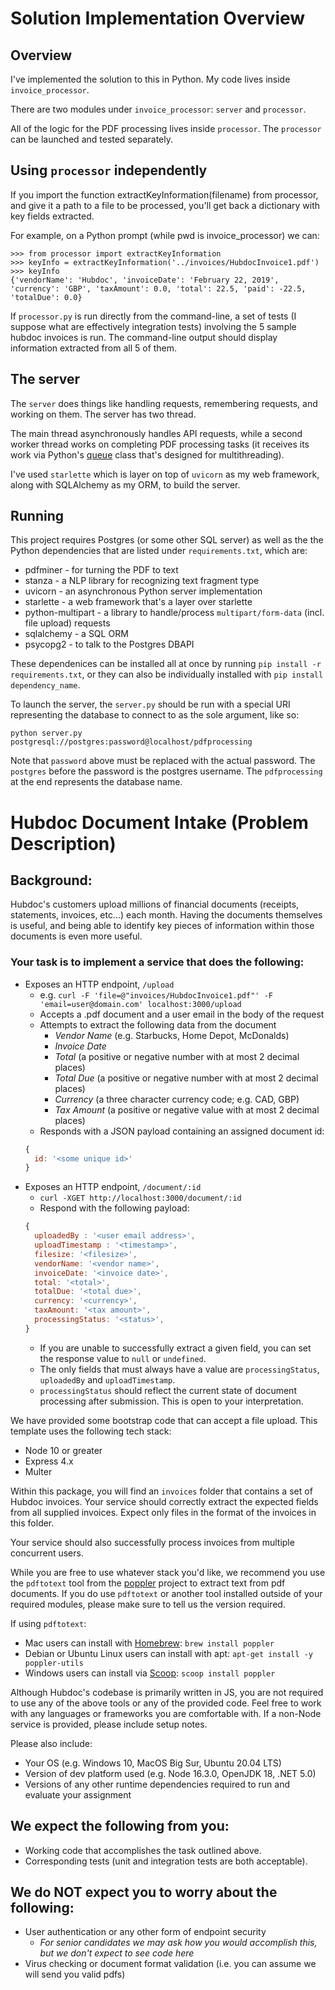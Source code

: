 # Solution Implementation Overview

## Overview

I've implemented the solution to this in Python.
My code lives inside `invoice_processor`.

There are two modules under `invoice_processor`: `server` and `processor`.

All of the logic for the PDF processing lives inside `processor`. The `processor` can be launched and tested separately.

## Using `processor` independently

If you import the function extractKeyInformation(filename) from processor, and give it a path to a file to be processed, you'll get back a dictionary with key fields extracted.

For example, on a Python prompt (while pwd is invoice_processor) we can:

    >>> from processor import extractKeyInformation
    >>> keyInfo = extractKeyInformation('../invoices/HubdocInvoice1.pdf')
    >>> keyInfo
    {'vendorName': 'Hubdoc', 'invoiceDate': 'February 22, 2019', 'currency': 'GBP', 'taxAmount': 0.0, 'total': 22.5, 'paid': -22.5, 'totalDue': 0.0}

If `processor.py` is run directly from the command-line, a set of tests (I suppose what are effectively integration tests) involving the 5 sample hubdoc invoices is run. The command-line output should display information extracted from all 5 of them.

## The server

The `server` does things like handling requests, remembering requests, and working on them. The server has two thread.

The main thread asynchronously handles API requests, while a second worker thread works on completing PDF processing tasks (it receives its work via Python's [queue](https://docs.python.org/3/library/queue.html) class that's designed for multithreading).

I've used `starlette` which is layer on top of `uvicorn` as my web framework, along with SQLAlchemy as my ORM, to build the server.

## Running

This project requires Postgres (or some other SQL server) as well as the the Python dependencies that are listed under `requirements.txt`, which are:
* pdfminer - for turning the PDF to text
* stanza - a NLP library for recognizing text fragment type
* uvicorn - an asynchronous Python server implementation
* starlette - a web framework that's a layer over starlette
* python-multipart - a library to handle/process `multipart/form-data` (incl. file upload) requests
* sqlalchemy - a SQL ORM
* psycopg2 - to talk to the Postgres DBAPI

These dependenices can be installed all at once by running `pip install -r requirements.txt`, or they can also be individually installed with `pip install dependency_name`.

To launch the server, the `server.py` should be run with a special URI representing the database to connect to as the sole argument, like so:

    python server.py postgresql://postgres:password@localhost/pdfprocessing

Note that `password` above must be replaced with the actual password. The `postgres` before the password is the postgres username. The `pdfprocessing` at the end represents the database name.

# Hubdoc Document Intake (Problem Description)

## Background:

Hubdoc's customers upload millions of financial documents (receipts,
statements, invoices, etc...) each month. Having the documents themselves is
useful, and being able to identify key pieces of information within those
documents is even more useful.

### Your task is to implement a service that does the following:

* Exposes an HTTP endpoint, `/upload`
  * e.g. `curl -F 'file=@"invoices/HubdocInvoice1.pdf"' -F
    'email=user@domain.com' localhost:3000/upload`
  * Accepts a .pdf document and a user email in the body of the request
  * Attempts to extract the following data from the document
    * *Vendor Name* (e.g. Starbucks, Home Depot, McDonalds)
    * *Invoice Date*
    * *Total* (a positive or negative number with at most 2 decimal
      places)
    * *Total Due* (a positive or negative number with at most 2 decimal
      places)
    * *Currency* (a three character currency code; e.g. CAD, GBP)
    * *Tax Amount* (a positive or negative value with at most 2 decimal places)
  * Responds with a JSON payload containing an assigned document id:
  ```javascript
  { 
    id: '<some unique id>'
  }
  ```
* Exposes an HTTP endpoint, `/document/:id` 
  * `curl -XGET http://localhost:3000/document/:id` 
  * Respond with the following payload: 
  ```javascript 
  { 
    uploadedBy : '<user email address>',
    uploadTimestamp : '<timestamp>',
    filesize: '<filesize>',
    vendorName: '<vendor name>',
    invoiceDate: '<invoice date>',
    total: '<total>',
    totalDue: '<total due>',
    currency: '<currency>',
    taxAmount: '<tax amount>',
    processingStatus: '<status>',
  }
  ```
    * If you are unable to successfully extract a given field, you can set the
      response value to `null` or `undefined`.
    * The only fields that must always have a value are `processingStatus`,
      `uploadedBy` and `uploadTimestamp`.
    * `processingStatus` should reflect the current state of document
      processing after submission. This is open to your interpretation.

We have provided some bootstrap code that can accept a file upload. This
template uses the following tech stack:

* Node 10 or greater
* Express 4.x
* Multer

Within this package, you will find an `invoices` folder that contains a set of
Hubdoc invoices. Your service should correctly extract the expected fields from
all supplied invoices. Expect only files in the format of the invoices in this
folder.

Your service should also successfully process invoices from multiple concurrent
users.

While you are free to use whatever stack you'd like, we recommend you use the
`pdftotext` tool from the [poppler](https://poppler.freedesktop.org/) project
to extract text from pdf documents.  If you do use `pdftotext` or another tool
installed outside of your required modules, please make sure to tell us the
version required.

If using `pdftotext`:
* Mac users can install with [Homebrew](https://brew.sh/): `brew install poppler`
* Debian or Ubuntu Linux users can install with apt: `apt-get install -y
  poppler-utils`
* Windows users can install via [Scoop](https://scoop.sh/): `scoop install
  poppler`

Although Hubdoc's codebase is primarily written in JS, you are not required to
use any of the above tools or any of the provided code. Feel free to work with
any languages or frameworks you are comfortable with. If a non-Node service is
provided, please include setup notes.

Please also include:
* Your OS (e.g. Windows 10, MacOS Big Sur, Ubuntu 20.04 LTS)
* Version of dev platform used (e.g. Node 16.3.0, OpenJDK 18, .NET 5.0)
* Versions of any other runtime dependencies required to run and evaluate your
  assignment

## We expect the following from you:

* Working code that accomplishes the task outlined above.
* Corresponding tests (unit and integration tests are both acceptable).

## We do NOT expect you to worry about the following:

* User authentication or any other form of endpoint security
  * *For senior candidates we may ask how you would accomplish this, but we
    don't expect to see code here*
* Virus checking or document format validation (i.e. you can assume we will
  send you valid pdfs)
